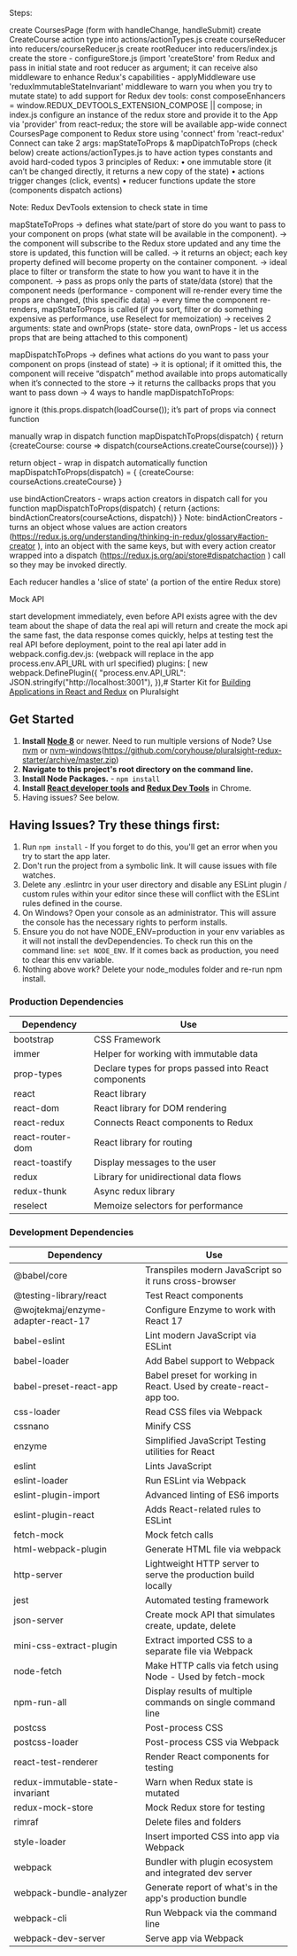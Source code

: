 Steps:

create CoursesPage (form with handleChange, handleSubmit)
create CreateCourse action type into actions/actionTypes.js
create courseReducer into reducers/courseReducer.js
create rootReducer into reducers/index.js
create the store - configureStore.js (import 'createStore' from Redux and pass in initial state and root reducer as argument; it can receive also middleware to enhance Redux's capabilities - applyMiddleware use 'reduxImmutableStateInvariant' middleware to warn you when you try to mutate state) to add support for Redux dev tools: const composeEnhancers = window.REDUX_DEVTOOLS_EXTENSION_COMPOSE || compose;
in index.js configure an instance of the redux store and provide it to the App via 'provider' from react-redux; the store will be available app-wide
connect CoursesPage component to Redux store using 'connect' from 'react-redux' Connect can take 2 args: mapStateToProps & mapDipatchToProps (check below)
create actions/actionTypes.js to have action types constants and avoid hard-coded typos
3 principles of Redux: • one immutable store (it can’t be changed directly, it returns a new copy of the state) • actions trigger changes (click, events) • reducer functions update the store (components dispatch actions)

Note: Redux DevTools extension to check state in time

mapStateToProps
→ defines what state/part of store do you want to pass to your component on props (what state will be available in the component). → the component will subscribe to the Redux store updated and any time the store is updated, this function will be called. → it returns an object; each key property defined will become property on the container component. → ideal place to filter or transform the state to how you want to have it in the component. → pass as props only the parts of state/data (store) that the component needs (performance - component will re-render every time the props are changed, (this specific data) → every time the component re-renders, mapStateToProps is called (if you sort, filter or do something expensive as performance, use Reselect for memoization) → receives 2 arguments: state and ownProps (state- store data, ownProps - let us access props that are being attached to this component)

mapDispatchToProps
→ defines what actions do you want to pass your component on props (instead of state) → it is optional; if it omitted this, the component will receive “dispatch” method available into props automatically when it’s connected to the store → it returns the callbacks props that you want to pass down → 4 ways to handle mapDispatchToProps:

ignore it (this.props.dispatch(loadCourse()); it’s part of props via connect function

manually wrap in dispatch function mapDispatchToProps(dispatch) { return {createCourse: course => dispatch(courseActions.createCourse(course))} }

return object - wrap in dispatch automatically function mapDispatchToProps(dispatch) = { {createCourse: courseActions.createCourse} }

use bindActionCreators - wraps action creators in dispatch call for you function mapDispatchToProps(dispatch) { return {actions: bindActionCreators(courseActions, dispatch)} } Note: bindActionCreators - turns an object whose values are action creators (https://redux.js.org/understanding/thinking-in-redux/glossary#action-creator ), into an object with the same keys, but with every action creator wrapped into a dispatch (https://redux.js.org/api/store#dispatchaction ) call so they may be invoked directly.

Each reducer handles a 'slice of state' (a portion of the entire Redux store)

Mock API

start development immediately, even before API exists
agree with the dev team about the shape of data the real api will return and create the mock api the same
fast, the data response comes quickly, helps at testing
test the real API before deployment, point to the real api later
add in webpack.config.dev.js: (webpack will replace in the app process.env.API_URL with url specified) plugins: [ new webpack.DefinePlugin({ "process.env.API_URL": JSON.stringify("http://localhost:3001"), }),# Starter Kit for [Building Applications in React and Redux](http://www.pluralsight.com/author/cory-house) on Pluralsight

## Get Started

1. **Install [Node 8](https://nodejs.org)** or newer. Need to run multiple versions of Node? Use [nvm](https://github.com/creationix/nvm) or [nvm-windows](https://github.com/coreybutler/nvm-windows)(https://github.com/coryhouse/pluralsight-redux-starter/archive/master.zip)
2. **Navigate to this project's root directory on the command line.**
3. **Install Node Packages.** - `npm install`
4. **Install [React developer tools](https://chrome.google.com/webstore/detail/react-developer-tools/fmkadmapgofadopljbjfkapdkoienihi?hl=en) and [Redux Dev Tools](https://chrome.google.com/webstore/detail/redux-devtools/lmhkpmbekcpmknklioeibfkpmmfibljd?hl=en)** in Chrome.
5. Having issues? See below.

## Having Issues? Try these things first:

1. Run `npm install` - If you forget to do this, you'll get an error when you try to start the app later.
2. Don't run the project from a symbolic link. It will cause issues with file watches.
3. Delete any .eslintrc in your user directory and disable any ESLint plugin / custom rules within your editor since these will conflict with the ESLint rules defined in the course.
4. On Windows? Open your console as an administrator. This will assure the console has the necessary rights to perform installs.
5. Ensure you do not have NODE_ENV=production in your env variables as it will not install the devDependencies. To check run this on the command line: `set NODE_ENV`. If it comes back as production, you need to clear this env variable.
6. Nothing above work? Delete your node_modules folder and re-run npm install.

### Production Dependencies

| **Dependency**   | **Use**                                              |
| ---------------- | ---------------------------------------------------- |
| bootstrap        | CSS Framework                                        |
| immer            | Helper for working with immutable data               |
| prop-types       | Declare types for props passed into React components |
| react            | React library                                        |
| react-dom        | React library for DOM rendering                      |
| react-redux      | Connects React components to Redux                   |
| react-router-dom | React library for routing                            |
| react-toastify   | Display messages to the user                         |
| redux            | Library for unidirectional data flows                |
| redux-thunk      | Async redux library                                  |
| reselect         | Memoize selectors for performance                    |

### Development Dependencies

| **Dependency**                     | **Use**                                                          |
| ---------------------------------- | ---------------------------------------------------------------- |
| @babel/core                        | Transpiles modern JavaScript so it runs cross-browser            |
| @testing-library/react             | Test React components                                            |
| @wojtekmaj/enzyme-adapter-react-17 | Configure Enzyme to work with React 17                           |
| babel-eslint                       | Lint modern JavaScript via ESLint                                |
| babel-loader                       | Add Babel support to Webpack                                     |
| babel-preset-react-app             | Babel preset for working in React. Used by create-react-app too. |
| css-loader                         | Read CSS files via Webpack                                       |
| cssnano                            | Minify CSS                                                       |
| enzyme                             | Simplified JavaScript Testing utilities for React                |
| eslint                             | Lints JavaScript                                                 |
| eslint-loader                      | Run ESLint via Webpack                                           |
| eslint-plugin-import               | Advanced linting of ES6 imports                                  |
| eslint-plugin-react                | Adds React-related rules to ESLint                               |
| fetch-mock                         | Mock fetch calls                                                 |
| html-webpack-plugin                | Generate HTML file via webpack                                   |
| http-server                        | Lightweight HTTP server to serve the production build locally    |
| jest                               | Automated testing framework                                      |
| json-server                        | Create mock API that simulates create, update, delete            |
| mini-css-extract-plugin            | Extract imported CSS to a separate file via Webpack              |
| node-fetch                         | Make HTTP calls via fetch using Node - Used by fetch-mock        |
| npm-run-all                        | Display results of multiple commands on single command line      |
| postcss                            | Post-process CSS                                                 |
| postcss-loader                     | Post-process CSS via Webpack                                     |
| react-test-renderer                | Render React components for testing                              |
| redux-immutable-state-invariant    | Warn when Redux state is mutated                                 |
| redux-mock-store                   | Mock Redux store for testing                                     |
| rimraf                             | Delete files and folders                                         |
| style-loader                       | Insert imported CSS into app via Webpack                         |
| webpack                            | Bundler with plugin ecosystem and integrated dev server          |
| webpack-bundle-analyzer            | Generate report of what's in the app's production bundle         |
| webpack-cli                        | Run Webpack via the command line                                 |
| webpack-dev-server                 | Serve app via Webpack                                            |
